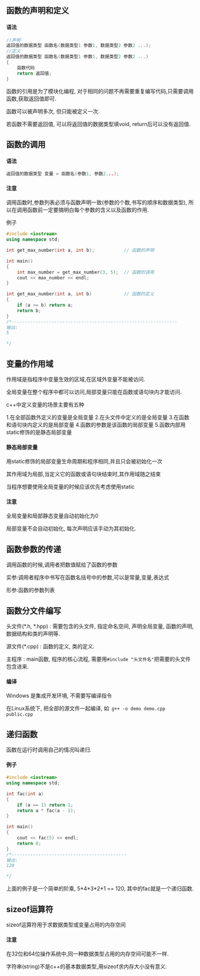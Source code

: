 ## 函数的声明和定义

#### 语法

```c++
//声明
返回值的数据类型 函数名(数据类型1 参数1, 数据类型2 参数2 ...);
//定义
返回值的数据类型 函数名(数据类型1 参数1, 数据类型2 参数2 ...)
{
    函数代码
    return 返回值;
}
```

函数的引用是为了模块化编程, 对于相同的问题不再需要重复编写代码,只需要调用函数,获取返回值即可.

函数可以被声明多次, 但只能被定义一次.

若函数不需要返回值, 可以将返回值的数据类型填void, return后可以没有返回值.

## 函数的调用

#### 语法

```c++
返回值的数据类型 变量 = 函数名(参数1, 参数2...);
```

#### 注意

调用函数时,参数列表必须与函数声明一致(参数的个数,书写的顺序和数据类型), 所以在调用函数前一定要搞明白每个参数的含义以及函数的作用.

例子

```c++
#include <iostream>
using namespace std;

int get_max_number(int a, int b);			// 函数的声明

int main() 
{
	int max_number = get_max_number(3, 5);	// 函数的调用
	cout << max_number << endl;
}

int get_max_number(int a, int b)			// 函数的定义
{
	if (a >= b) return a;
	return b;
}
/*--------------------------------------------------------------
输出:
5

*/
```

## 变量的作用域

作用域是指程序中变量生效的区域,在区域外变量不能被访问.

全局变量在整个程序中都可以访问,局部变量只能在函数或语句块内才能访问.

c++中定义变量的场景主要有五种

1.在全部函数外定义的变量是全局变量
2.在头文件中定义的是全局变量
3.在函数和语句块内定义的是局部变量
4.函数的参数是该函数的局部变量
5.函数内部用static修饰的是静态局部变量

#### 静态局部变量

用static修饰的局部变量生命周期和程序相同,并且只会被初始化一次

其作用域为局部,当定义它的函数或语句块结束时,其作用域随之结束

当程序想要使用全局变量的时候应该优先考虑使用static

#### 注意

全局变量和局部静态变量自动初始化为0

局部变量不会自动初始化, 每次声明应该手动为其初始化.

## 函数参数的传递

调用函数的时候,调用者把数值赋给了函数的参数

实参:调用者程序中书写在函数名括号中的参数,可以是常量,变量,表达式

形参:函数的参数列表

## 函数分文件编写

头文件(*.h, *.hpp) : 需要包含的头文件, 指定命名空间, 声明全局变量, 函数的声明, 数据结构和类的声明等.

源文件(*.cpp) : 函数的定义, 类的定义.

主程序 : main函数, 程序的核心流程, 需要用```#include "头文件名"```把需要的头文件包含进来.

#### 编译

Windows 是集成开发环境, 不需要写编译指令

在Linux系统下, 把全部的源文件一起编译, 如` g++ -o demo demo.cpp public.cpp` 

## 递归函数

函数在运行时调用自己的情况叫递归.

#### 例子

```c++
#include <iostream>
using namespace std;

int fac(int a)
{
	if (a == 1) return 1;
	return a * fac(a - 1);
}

int main()
{
	cout << fac(5) << endl;
	return 0;
}
/*-------------------------------------------
输出:
120

*/
```

上面的例子是一个简单的阶乘, 5\*4\*3\*2\*1 == 120, 其中的fac就是一个递归函数.

## sizeof运算符

sizeof运算符用于求数据类型或变量占用的内存空间

#### 注意

在32位和64位操作系统中,同一种数据类型占用的内存空间可能不一样.

字符串(string)不是c++的基本数据类型,用sizeof求内存大小没有意义.

